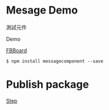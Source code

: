 # Mesage Demo

測試元件

Demo

[FBBoard](https://github.com/horsekitlin/FBBoard)

    $ npm install messagecomponent --save


# Publish package

[Step](http://horsekitlin.github.io/nodejs/2016/01/20/npmpublish)

